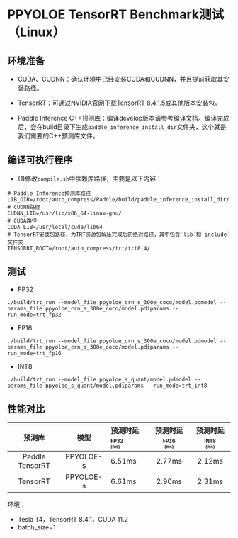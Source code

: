 # PPYOLOE TensorRT Benchmark测试（Linux）

## 环境准备

- CUDA、CUDNN：确认环境中已经安装CUDA和CUDNN，并且提前获取其安装路径。

- TensorRT：可通过NVIDIA官网下载[TensorRT 8.4.1.5](https://developer.nvidia.com/compute/machine-learning/tensorrt/secure/8.4.1/tars/tensorrt-8.4.1.5.linux.x86_64-gnu.cuda-11.6.cudnn8.4.tar.gz)或其他版本安装包。

- Paddle Inference C++预测库：编译develop版本请参考[编译文档](https://www.paddlepaddle.org.cn/inference/user_guides/source_compile.html)。编译完成后，会在build目录下生成`paddle_inference_install_dir`文件夹，这个就是我们需要的C++预测库文件。

## 编译可执行程序

- (1)修改`compile.sh`中依赖库路径，主要是以下内容：
```shell
# Paddle Inference预测库路径
LIB_DIR=/root/auto_compress/Paddle/build/paddle_inference_install_dir/
# CUDNN路径
CUDNN_LIB=/usr/lib/x86_64-linux-gnu/
# CUDA路径
CUDA_LIB=/usr/local/cuda/lib64
# TensorRT安装包路径，为TRT资源包解压完成后的绝对路径，其中包含`lib`和`include`文件夹
TENSORRT_ROOT=/root/auto_compress/trt/trt8.4/
```

## 测试

- FP32
```
./build/trt_run --model_file ppyoloe_crn_s_300e_coco/model.pdmodel --params_file ppyoloe_crn_s_300e_coco/model.pdiparams --run_mode=trt_fp32
```

- FP16
```
./build/trt_run --model_file ppyoloe_crn_s_300e_coco/model.pdmodel --params_file ppyoloe_crn_s_300e_coco/model.pdiparams --run_mode=trt_fp16
```

- INT8
```
./build/trt_run --model_file ppyoloe_s_quant/model.pdmodel --params_file ppyoloe_s_quant/model.pdiparams --run_mode=trt_int8
```

## 性能对比

| 预测库 |  模型  | 预测时延<sup><small>FP32</small><sup><br><sup>(ms) |预测时延<sup><small>FP16</small><sup><br><sup>(ms) | 预测时延<sup><small>INT8</small><sup><br><sup>(ms) |
| :--------: | :--------: |:-------- |:--------: | :---------------------: |
| Paddle TensorRT | PPYOLOE-s |   6.51ms  |   2.77ms   |  2.12ms  |
| TensorRT  | PPYOLOE-s |   6.61ms  |   2.90ms   |  2.31ms  |

环境：
- Tesla T4，TensorRT 8.4.1，CUDA 11.2
- batch_size=1
